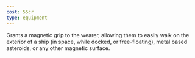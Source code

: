 ```yaml
---
cost: 55cr
type: equipment
---
```


Grants a magnetic grip to the wearer, allowing them to easily walk on the exterior of a ship (in space, while docked, or free-floating), metal based asteroids, or any other magnetic surface.